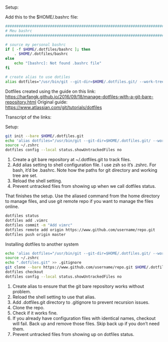 Setup:

Add this to the $HOME/.bashrc file:

```bash
############################################################################
# Meu bashrc 
############################################################################

# source my personal bashrc
if [ -f $HOME/.dotfiles/bashrc ]; then
    . $HOME/.dotfiles/bashrc
else
    echo "[bashrc]: Not found .bashrc file"
fi

# create alias to use dotiles
alias dotfiles="/usr/bin/git --git-dir=$HOME/.dotfiles.git/ --work-tree=$HOME"
```

Dotfiles created using the guide on this link:
https://harfangk.github.io/2016/09/18/manage-dotfiles-with-a-git-bare-repository.html
Original guide:
https://www.atlassian.com/git/tutorials/dotfiles

Transcript of the links:

Setup:
```bash
git init --bare $HOME/.dotfiles.git
echo 'alias dotfiles="/usr/bin/git --git-dir=$HOME/.dotfiles.git/ --work-tree=$HOME"' >> $HOME/.zshrc
source ~/.zshrc
dotfiles config --local status.showUntrackedFiles no
```

1. Create a git bare repository at ~/.dotfiles.git to track files.
2. Add alias setting to shell configuration file. I use zsh so it’s .zshrc. For bash, it’d be .bashrc. Note how the paths for git directory and working tree are set.
3. Reload the shell setting.
4. Prevent untracked files from showing up when we call dotfiles status.

That finishes the setup. Use the aliased command from the home directory to manage files, and use git remote repo if you want to manage the files online.

```bash
dotfiles status
dotfiles add .vimrc
dotfiles commit -m "Add vimrc"
dotfiles remote add origin https://www.github.com/username/repo.git
dotfiles push origin master
```

Installing dotfiles to another system

```bash
echo 'alias dotfiles="/usr/bin/git --git-dir=$HOME/.dotfiles.git/ --work-tree=$HOME"' >> $HOME/.zshrc
source ~/.zshrc
echo ".dotfiles.git" >> .gitignore
git clone --bare https://www.github.com/username/repo.git $HOME/.dotfiles.git
dotfiles checkout
dotfiles config --local status.showUntrackedFiles no
```

1. Create alias to ensure that the git bare repository works without problem.
2. Reload the shell setting to use that alias.
3. Add .dotfiles.git directory to .gitignore to prevent recursion issues.
4. Clone the repo.
5. Check if it works fine.
6. If you already have configuration files with identical names, checkout will fail. Back up and remove those files. Skip back up if you don’t need them.
7. Prevent untracked files from showing up on dotfiles status.
